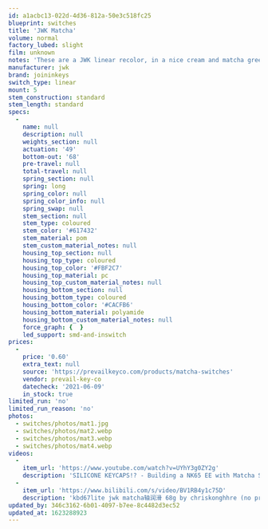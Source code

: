```yaml
---
id: a1acbc13-022d-4d36-812a-50e3c518fc25
blueprint: switches
title: 'JWK Matcha'
volume: normal
factory_lubed: slight
film: unknown
notes: 'These are a JWK linear recolor, in a nice cream and matcha green colorway.'
manufacturer: jwk
brand: joininkeys
switch_type: linear
mount: 5
stem_construction: standard
stem_length: standard
specs:
  -
    name: null
    description: null
    weights_section: null
    actuation: '49'
    bottom-out: '68'
    pre-travel: null
    total-travel: null
    spring_section: null
    spring: long
    spring_color: null
    spring_color_info: null
    spring_swap: null
    stem_section: null
    stem_type: coloured
    stem_color: '#617432'
    stem_material: pom
    stem_custom_material_notes: null
    housing_top_section: null
    housing_top_type: coloured
    housing_top_color: '#FBF2C7'
    housing_top_material: pc
    housing_top_custom_material_notes: null
    housing_bottom_section: null
    housing_bottom_type: coloured
    housing_bottom_color: '#CACFB6'
    housing_bottom_material: polyamide
    housing_bottom_custom_material_notes: null
    force_graph: {  }
    led_support: smd-and-inswitch
prices:
  -
    price: '0.60'
    extra_text: null
    source: 'https://prevailkeyco.com/products/matcha-switches'
    vendor: prevail-key-co
    datecheck: '2021-06-09'
    in_stock: true
limited_run: 'no'
limited_run_reason: 'no'
photos:
  - switches/photos/mat1.jpg
  - switches/photos/mat2.webp
  - switches/photos/mat3.webp
  - switches/photos/mat4.webp
videos:
  -
    item_url: 'https://www.youtube.com/watch?v=UYhY3g0ZY2g'
    description: 'SILICONE KEYCAPS!? - Building a NK65 EE with Matcha Switches by  Hipyo Tech'
  -
    item_url: 'https://www.bilibili.com/s/video/BV1RB4y1c75D'
    description: 'kbd67lite jwk matcha轴润滑 68g by chriskonghhre (no preview available - copy + paste link)'
updated_by: 346c3162-6b01-4097-b7ee-8c4482d3ec52
updated_at: 1623288923
---
```

